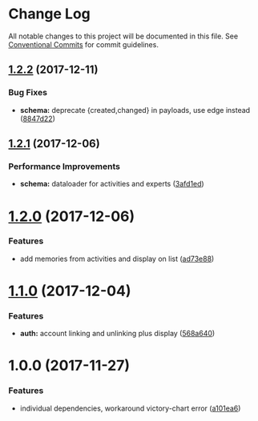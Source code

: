 # Change Log

All notable changes to this project will be documented in this file.
See [Conventional Commits](https://conventionalcommits.org) for commit guidelines.

<a name="1.2.2"></a>
## [1.2.2](https://gitlab.com/nubabi/mobile/compare/nubabi-graphql-server@1.2.1...nubabi-graphql-server@1.2.2) (2017-12-11)


### Bug Fixes

* **schema:** deprecate {created,changed} in payloads, use edge instead ([8847d22](https://gitlab.com/nubabi/mobile/commit/8847d22))




<a name="1.2.1"></a>
## [1.2.1](https://gitlab.com/nubabi/mobile/compare/nubabi-graphql-server@1.2.0...nubabi-graphql-server@1.2.1) (2017-12-06)


### Performance Improvements

* **schema:** dataloader for activities and experts ([3afd1ed](https://gitlab.com/nubabi/mobile/commit/3afd1ed))




<a name="1.2.0"></a>
# [1.2.0](https://gitlab.com/nubabi/mobile/compare/nubabi-graphql-server@1.1.0...nubabi-graphql-server@1.2.0) (2017-12-06)


### Features

* add memories from activities and display on list ([ad73e88](https://gitlab.com/nubabi/mobile/commit/ad73e88))




<a name="1.1.0"></a>
# [1.1.0](https://gitlab.com/nubabi/mobile/compare/nubabi-graphql-server@1.0.0...nubabi-graphql-server@1.1.0) (2017-12-04)


### Features

* **auth:** account linking and unlinking plus display ([568a640](https://gitlab.com/nubabi/mobile/commit/568a640))




<a name="1.0.0"></a>
# 1.0.0 (2017-11-27)


### Features

* individual dependencies, workaround victory-chart error ([a101ea6](https://gitlab.com/nubabi/mobile/commit/a101ea6))
